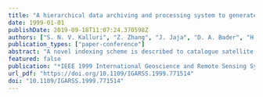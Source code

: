 ```yaml
---
title: "A hierarchical data archiving and processing system to generate custom tailored products from AVHRR data"
date: 1999-01-01
publishDate: 2019-09-18T11:07:24.370598Z
authors: ["S. N. V. Kalluri", "Z. Zhang", "J. Jaja", "D. A. Bader", "H. Song", "N. El Saleous", "E. Vermote", "J. R. G. Townshend"]
publication_types: ["paper-conference"]
abstract: "A novel indexing scheme is described to catalogue satellite data on a pixel basis. The objective of this research is to develop an efficient methodology to archive, retrieve and process satellite data, so that data products can be generated to meet the specific needs of individual scientists. When requesting data, users can specify the spatial and temporal resolution, geographic projection, choice of atmospheric correction, and the data selection methodology. The data processing is done in two stages. Satellite data is calibrated, navigated and quality flags are appended in the initial processing. This processed data is then indexed and stored. Secondary processing such as atmospheric correction and projection are done after a user requests the data to create custom made products. By dividing the processing in to two stages saves time, since the basic processing tasks such as navigation and calibration which are common to all requests are not repeated when different users request satellite data. The indexing scheme described can be extended to allow fusion of data sets from different sensors."
featured: false
publication: "*IEEE 1999 International Geoscience and Remote Sensing Symposium. IGARSS'99*"
url_pdf: "https://doi.org/10.1109/IGARSS.1999.771514"
doi: "10.1109/IGARSS.1999.771514"
---
```


